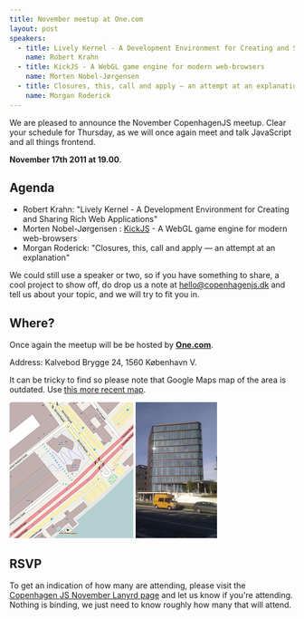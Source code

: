 ```yaml
---
title: November meetup at One.com
layout: post
speakers:
  - title: Lively Kernel - A Development Environment for Creating and Sharing Rich Web Applications
    name: Robert Krahn
  - title: KickJS - A WebGL game engine for modern web-browsers
    name: Morten Nobel-Jørgensen
  - title: Closures, this, call and apply — an attempt at an explanation
    name: Morgan Roderick
---
```


We are pleased to announce the November CopenhagenJS meetup. Clear your schedule for Thursday, as we will once again meet and talk JavaScript and all things frontend.

**November 17th 2011 at 19.00**.

## Agenda

* Robert Krahn: "Lively Kernel - A Development Environment for Creating and Sharing Rich Web Applications"
* Morten Nobel-Jørgensen : [KickJS](https://github.com/mortennobel/KickJS) - A WebGL game engine for modern web-browsers
* Morgan Roderick: "Closures, this, call and apply — an attempt at an explanation"

We could still use a speaker or two, so if you have something to share, a cool project to show off, do drop us a note at <hello@copenhagenjs.dk> and tell us about your topic, and we will try to fit you in.

## Where?

Once again the meetup will be be hosted by **[One.com](http://one.com/)**.

Address: Kalvebod Brygge 24, 1560 København V.

It can be tricky to find so please note that Google Maps map of the area is outdated. Use [this more recent map](http://t.co/FuWrT0zV).

<a href="/images/venues/kb24/map.png"><img alt="Map showing Kalvebod Brygge 24, 1560 København V" src="/images/venues/kb24/map_small.jpg"></a>
<a href="/images/venues/kb24/kb24.jpg"><img alt="Photo of Kalvebod Brygge 24, 1560 København V" src="/images/venues/kb24/kb24_small.jpg"></a>

## RSVP

To get an indication of how many are attending, please visit the [Copenhagen JS November Lanyrd page](http://lanyrd.com/2011/cphjs-november/) and let us know if you're attending. Nothing is binding, we just need to know roughly how many that will attend.